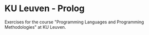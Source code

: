 # KU Leuven - Prolog

 Exercises for the course "Programming Languages and Programming Methodologies" at KU Leuven.
